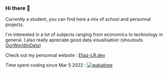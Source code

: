 ### Hi there 👋 
Currently a student, you can find here a mix of school and personnal projects.

I'm interested in a lot of subjects ranging from economics to technology in general. I also really apreciate good data visualisation (shoutouts [OurWorldInData](https://ourworldindata.org/))

Check out my personnal website : [Eliaz-LR.dev](https://eliaz-lr.dev/)

Time spent coding since Mar 5 2022 : [![wakatime](https://wakatime.com/badge/user/daf0cfff-7431-487e-b036-5476747df82f.svg)](https://wakatime.com/@daf0cfff-7431-487e-b036-5476747df82f)
